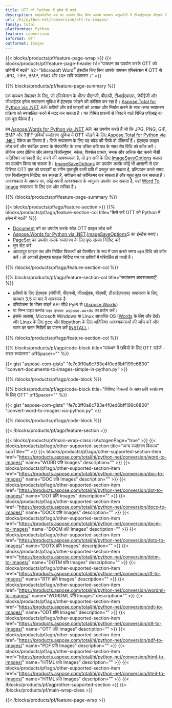 ```yaml
---
title: OTT को Python में इमेज में बदलें
description: माइक्रोसॉफ्ट वर्ड का उपयोग किए बिना आपके पायथन अनुप्रयोगों में टीआईएफएफ बीएमपी पीएनजी जेपीईजी जीआईएफ एसवीजी रूपांतरण छवि के लिए ईएमएफ 
url: /hi/python-net/conversion/ott-to-images/
family: total
platformtag: Python
feature: conversion
informat: OTT
outformat: Images
---
```

{{< blocks/products/pf/feature-page-wrap >}}
{{< blocks/products/pf/feature-page-header h1="पायथन का उपयोग करके OTT को छवियों में बदलें" h2="Microsoft Word<sup>&reg;</sup> इंस्टॉल किए बिना आपके पायथन एप्लिकेशन में OTT से JPG, TIFF, BMP, PNG और GIF छवि रूपांतरण।" >}}

{{% blocks/products/pf/feature-page-summary %}}

एक पायथन डेवलपर के लिए, जो एप्लिकेशन के भीतर पीएनजी, बीएमपी, टीआईएफएफ, जेपीईजी और जीआईएफ इमेज रूपांतरण सुविधा में ईएमएफ जोड़ने की कोशिश कर रहा है। [Aspose.Total for Python via .NET](https://products.aspose.com/total/python-net/) API छवियों और वर्ड फ़ाइलों को आयात और निर्यात करने के साथ-साथ रूपांतरण प्रक्रिया को स्वचालित करने में मदद कर सकता है। यह विभिन्न प्रारूपों से निपटने वाले विभिन्न एपीआई का एक पूरा पैकेज है। 

हम [Aspose.Words for Python via .NET](https://products.aspose.com/words/python-net/) API का उपयोग करते हैं जो कि JPG, PNG, GIF, BMP और TIFF छवियाँ रूपांतरण सुविधा में OTT जोड़ने के लिए [Aspose.Total for Python via .NET](https://products.aspose.com/total/python-net/) पैकेज का हिस्सा है। सिर्फ रूपांतरण के लिए यह कोड की सिर्फ दो पंक्तियाँ हैं। ईएमएफ फ़ाइल लोड करें और संबंधित प्रारूप के सेवफॉर्मेट के साथ उचित छवि पथ के साथ सेव विधि को कॉल करें। लेकिन अगर क्षैतिज और लंबवत रिज़ॉल्यूशन, स्केल, पिक्सेल प्रारूप, चमक और अधिक सेट करने जैसी अतिरिक्त जानकारी सेट करने की आवश्यकता है, तो इन सभी के लिए [ImageSaveOptions](https://reference.aspose.com/words/python-net/aspose.words.saving/imagesaveoptions/) क्लास का उपयोग किया जा सकता है। [ImageSaveOptions](https://reference.aspose.com/words/python-net/aspose.words.saving/imagesaveoptions/) का उपयोग करके कोई भी आसानी से एक विशिष्ट OTT पृष्ठ को पारदर्शी या रंगीन पृष्ठभूमि वाली छवि में प्रस्तुत कर सकता है, प्रतिपादन करते समय एक रिज़ॉल्यूशन निर्दिष्ट कर सकता है, संपीड़न को कॉन्फ़िगर कर सकता है और बहुत कुछ कर सकता है। आवश्यकता के आधार पर, कोई अपनी आवश्यकता के अनुसार उपयोग कर सकता है, यहां [Word To Image](https://products.aspose.com/words/python-net/conversion/word-to-image/) रूपांतरण के लिए एक और तरीका है।

{{% /blocks/products/pf/feature-page-summary %}}

{{< blocks/products/pf/agp/feature-section >}}
{{% blocks/products/pf/agp/feature-section-col title="कैसे करें OTT को Python में इमेज में बदलें" %}}
- [Document](https://reference.aspose.com/words/python-net/aspose.words/document/) वर्ग का उपयोग करके स्रोत OTT फ़ाइल लोड करें
- [Aspose.Words for Python via .NET](https://products.aspose.com/words/python-net/).[ImageSaveOptions](https://reference.aspose.com/words/python-net/aspose.words.saving/imagesaveoptions/)S का इंस्टेंस बनाएं।
- [PageSet](https://reference.aspose.com/words/python-net/aspose.words.saving/pageset/) का उपयोग करके रूपांतरण के लिए पृष्ठ संख्या निर्दिष्ट करें
- गुण सेट करें
- आउटपुट फ़ाइल पथ और निर्दिष्ट विकल्पों को पैरामीटर के रूप में पास करते समय `सहेजें` विधि को कॉल करें। तो आपकी ईएमएफ फ़ाइल निर्दिष्ट पथ पर छवियों में परिवर्तित हो जाती है।

{{% /blocks/products/pf/agp/feature-section-col %}}

{{% blocks/products/pf/agp/feature-section-col title="रूपांतरण आवश्यकताएँ" %}}

- छवियों के लिए ईएमएफ (जेपीजी, पीएनजी, जीआईएफ, बीएमपी, टीआईएफएफ) रूपांतरण के लिए, पायथन 3.5 या बाद में आवश्यक है
- परियोजना के भीतर संदर्भ API सीधे PyPI से ([Aspose.Words](https://pypi.org/project/aspose-words/))
- या निम्न पाइप कमांड ```पाइप इंस्टाल aspose.words``` का प्रयोग करें।
- इसके अलावा, Microsoft Windows या Linux आधारित OS ([Words](https://docs.aspose.com/words/python-net/system-requirements/) के लिए और देखें) और Linux के लिए gcc और libpython के लिए अतिरिक्त आवश्यकताओं की जाँच करें और चरण दर चरण निर्देशों का पालन करें [INSTALL](https://docs.aspose.com/words/python-net/installation/)।
 

{{% /blocks/products/pf/agp/feature-section-col %}}

{{% blocks/products/pf/agp/code-block title="पायथन में छवियों के लिए OTT सहेजें - सरल रूपांतरण" offSpacer="" %}}

{{< gist "aspose-com-gists" "fe7c3ff0a8c783e4f0ed6bff199c6800" "convert-documents-to-images-simple-in-python.py" >}}

{{% /blocks/products/pf/agp/code-block %}}

{{% blocks/products/pf/agp/code-block title="विशिष्ट विकल्पों के साथ छवि रूपांतरण के लिए OTT" offSpacer="" %}}

{{< gist "aspose-com-gists" "fe7c3ff0a8c783e4f0ed6bff199c6800" "convert-word-to-images-via-python.py" >}}

{{% /blocks/products/pf/agp/code-block %}}

{{< /blocks/products/pf/agp/feature-section >}}

{{< blocks/products/pf/main-wrap-class isAutogenPage="true" >}}
{{< blocks/products/pf/agp/other-supported-section title="अन्य रूपांतरण विकल्प" subTitle="" >}}
{{< blocks/products/pf/agp/other-supported-section-item href="https://products.aspose.com/total/hi/python-net/conversion/word-to-images/" name="WORD प्रति Images" description="" >}}
{{< blocks/products/pf/agp/other-supported-section-item href="https://products.aspose.com/total/hi/python-net/conversion/doc-to-images/" name="DOC प्रति Images" description="" >}}
{{< blocks/products/pf/agp/other-supported-section-item href="https://products.aspose.com/total/hi/python-net/conversion/dot-to-images/" name="DOT प्रति Images" description="" >}}
{{< blocks/products/pf/agp/other-supported-section-item href="https://products.aspose.com/total/hi/python-net/conversion/docx-to-images/" name="DOCX प्रति Images" description="" >}}
{{< blocks/products/pf/agp/other-supported-section-item href="https://products.aspose.com/total/hi/python-net/conversion/docm-to-images/" name="DOCM प्रति Images" description="" >}}
{{< blocks/products/pf/agp/other-supported-section-item href="https://products.aspose.com/total/hi/python-net/conversion/dotx-to-images/" name="DOTX प्रति Images" description="" >}}
{{< blocks/products/pf/agp/other-supported-section-item href="https://products.aspose.com/total/hi/python-net/conversion/dotm-to-images/" name="DOTM प्रति Images" description="" >}}
{{< blocks/products/pf/agp/other-supported-section-item href="https://products.aspose.com/total/hi/python-net/conversion/rtf-to-images/" name="RTF प्रति Images" description="" >}}
{{< blocks/products/pf/agp/other-supported-section-item href="https://products.aspose.com/total/hi/python-net/conversion/wordml-to-images/" name="WORDML प्रति Images" description="" >}}
{{< blocks/products/pf/agp/other-supported-section-item href="https://products.aspose.com/total/hi/python-net/conversion/odt-to-images/" name="ODT प्रति Images" description="" >}}
{{< blocks/products/pf/agp/other-supported-section-item href="https://products.aspose.com/total/hi/python-net/conversion/ott-to-images/" name="OTT प्रति Images" description="" >}}
{{< blocks/products/pf/agp/other-supported-section-item href="https://products.aspose.com/total/hi/python-net/conversion/pdf-to-images/" name="PDF प्रति Images" description="" >}}
{{< blocks/products/pf/agp/other-supported-section-item href="https://products.aspose.com/total/hi/python-net/conversion/html-to-images/" name="HTML प्रति Images" description="" >}}
{{< blocks/products/pf/agp/other-supported-section-item href="https://products.aspose.com/total/hi/python-net/conversion/html-to-images/" name="HTML प्रति Images" description="" >}}
{{< /blocks/products/pf/agp/other-supported-section >}}
{{< /blocks/products/pf/main-wrap-class >}}

{{< /blocks/products/pf/feature-page-wrap >}}